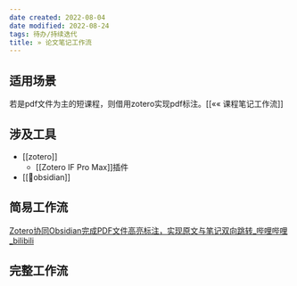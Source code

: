 ```yaml
---
date created: 2022-08-04
date modified: 2022-08-24
tags: 待办/持续迭代
title: » 论文笔记工作流
---
```


## 适用场景

若是pdf文件为主的短课程，则借用zotero实现pdf标注。[[«« 课程笔记工作流]]

## 涉及工具

- [[zotero]]
	- [[Zotero IF Pro Max]]插件
- [[🤖obsidian]]

## 简易工作流

[Zotero协同Obsidian完成PDF文件高亮标注，实现原文与笔记双向跳转_哔哩哔哩_bilibili](https://www.bilibili.com/video/BV1YT411c73K/?spm_id_from=pageDriver&vd_source=c16ee9cfb2023d2af8428dbfe604b72f)

## 完整工作流
